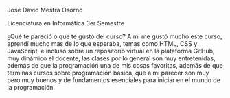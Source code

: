 José David Mestra Osorno

Licenciatura en Informática 3er Semestre

¿Qué te pareció o que te gustó del curso?
A mi me gustó mucho este curso, aprendí mucho mas de lo que esperaba, temas como HTML, CSS y JavaScript, e incluso sobre un repositorio virtual en la plataforma GitHub, muy dinámico el docente, las clases por lo general son muy entretenidas, además de que la programación una de mis cosas favoritas, además de que terminas cursos sobre programación básica, que a mi parecer son muy pero muy buenos y de fundamentos esenciales para iniciar en el mundo de la programación.
